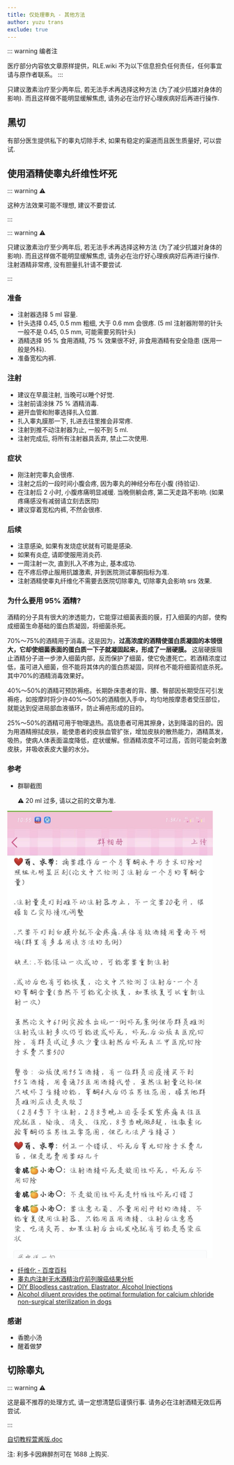 ```yaml
---
title: 仅处理睾丸 - 其他方法
author: yuzu trans
exclude: true
---
```


::: warning 编者注

医疗部分内容依文章原样提供，RLE.wiki 不为以下信息担负任何责任，任何事宜请与原作者联系。
:::

只建议激素治疗至少两年后, 若无法手术再选择这种方法 (为了减少抗雄对身体的影响). 而且这样做不能明显缓解焦虑, 请务必在治疗好心理疾病好后再进行操作.

## 黑切

有部分医生提供私下的睾丸切除手术, 如果有稳定的渠道而且医生质量好, 可以尝试.

## 使用酒精使睾丸纤维性坏死

::: warning ⚠️

这种方法效果可能不理想, 建议不要尝试.

:::

::: warning ⚠️

只建议激素治疗至少两年后, 若无法手术再选择这种方法 (为了减少抗雄对身体的影响). 而且这样做不能明显缓解焦虑, 请务必在治疗好心理疾病好后再进行操作. 注射酒精非常疼, 没有胆量扎针请不要尝试.

:::

### 准备

- 注射器选择 5 ml 容量.
- 针头选择 0.45, 0.5 mm 粗细, 大于 0.6 mm 会很疼. (5 ml 注射器附带的针头一般不是 0.45, 0.5 mm, 可能需要另购针头)
- 酒精选择 95 % 食用酒精, 75 % 效果很不好, 非食用酒精有安全隐患 (医用一般是外科).
- 准备宽松内裤.

### 注射

- 建议在早晨注射, 当晚可以睡个好觉.
- 注射前请涂抹 75 % 酒精消毒.
- 避开血管和附睾选择扎入位置.
- 扎入睾丸膜那一下, 扎进去往里推会非常疼.
- 注射到推不动注射器为止, 一般不到 5 ml.
- 注射完成后, 将所有注射器具丢弃, 禁止二次使用.

### 症状

- 刚注射完睾丸会很疼.
- 注射之后的一段时间小腹会疼, 因为睾丸的神经分布在小腹 (待验证).
- 在注射后 2 小时, 小腹疼痛明显减缓. 当晚侧躺会疼, 第二天走路不影响. (如果疼痛感没有减弱请立刻去医院)
- 建议穿着宽松内裤, 不然会很疼.

### 后续

- 注意感染, 如果有发烧症状就有可能是感染.
- 如果有炎症, 请即使服用消炎药.
- 一周注射一次, 直到扎入不疼为止, 基本成功.
- 在不疼后停止服用抗雄激素, 并到医院测试睾酮指标为准.
- 注射酒精使睾丸纤维化不需要去医院切除睾丸, 切除睾丸会影响 srs 效果.

### 为什么要用 95% 酒精?

酒精的分子具有很大的渗透能力，它能穿过细菌表面的膜，打入细菌的内部，使构成细菌生命基础的蛋白质凝固，将细菌杀死。

70%～75%的酒精用于消毒。这是因为，**过高浓度的酒精使蛋白质凝固的本领很大，它却使细菌表面的蛋白质一下子就凝固起来，形成了一层硬膜。** 这层硬膜阻止酒精分子进一步渗入细菌内部，反而保护了细菌，使它免遭死亡。若酒精浓度过低，虽可进入细菌，但不能将其体内的蛋白质凝固，同样也不能将细菌彻底杀死。其中70%的酒精消毒效果好。

40%～50%的酒精可预防褥疮。长期卧床患者的背、腰、臀部因长期受压可引发褥疮，如按摩时将少许40%～50%的酒精倒入手中，均匀地按摩患者受压部位，就能达到促进局部血液循环，防止褥疮形成的目的。

25%～50%的酒精可用于物理退热。高烧患者可用其擦身，达到降温的目的。因为用酒精擦拭皮肤，能使患者的皮肤血管扩张，增加皮肤的散热能力，酒精蒸发，吸热，使病人体表面温度降低，症状缓解。但酒精浓度不可过高，否则可能会刺激皮肤，并吸收表皮大量的水分。

### 参考

- 群聊截图

  ⚠️ 20 ml 过多, 请以之前的文章为准.

![](./5-other-1.png)

- [纤维化 - 百度百科](https://baike.baidu.com/item/%E7%BA%A4%E7%BB%B4%E5%8C%96/4459120)
- [睾丸内注射无水酒精治疗前列腺癌结果分析](https://www.doc88.com/p-097908914230.html)
- [DIY Bloodless castration. Elastrator, Alcohol Injections](https://www.reddit.com/r/MtF/comments/5fo5sn/diy_bloodless_castration_elastrator_alcohol)
- [Alcohol diluent provides the optimal formulation for calcium chloride non-surgical sterilization in dogs](https://www.ncbi.nlm.nih.gov/pmc/articles/PMC4195956/)

### 感谢

- 香脆小汤
- 醒着做梦

## 切除睾丸

::: warning ⚠️

这是最不推荐的处理方式, 请一定想清楚后谨慎行事. 请务必在注射酒精无效后再尝试.

:::

[自切教程萱酱版.doc](https://s3-us-west-2.amazonaws.com/secure.notion-static.com/0472a87a-d17f-43e9-81f3-cf7c6e2668d0/.doc)

注: 利多卡因麻醉剂可在 1688 上购买.
